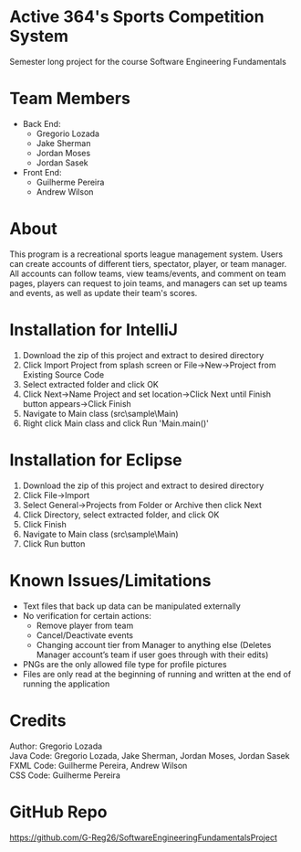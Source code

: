# Active 364's Sports Competition System
Semester long project for the course Software Engineering Fundamentals
# Team Members
- Back End:
  - Gregorio Lozada
  - Jake Sherman
  - Jordan Moses
  - Jordan Sasek
- Front End:
  - Guilherme Pereira
  - Andrew Wilson
# About
This program is a recreational sports league management system. Users can create accounts of 
different tiers, spectator, player, or team manager. All accounts can follow teams, view 
teams/events, and comment on team pages, players can request to join teams, and managers 
can set up teams and events, as well as update their team's scores.
# Installation for IntelliJ
1. Download the zip of this project and extract to desired directory
2. Click Import Project from splash screen or File->New->Project from Existing Source Code
3. Select extracted folder and click OK
4. Click Next->Name Project and set location->Click Next until Finish button appears->Click Finish 
5. Navigate to Main class (src\sample\Main)
6. Right click Main class and click Run 'Main.main()'
# Installation for Eclipse
1. Download the zip of this project and extract to desired directory
2. Click File->Import
3. Select General->Projects from Folder or Archive then click Next
4. Click Directory, select extracted folder, and click OK
5. Click Finish
6. Navigate to Main class (src\sample\Main)
7. Click Run button
# Known Issues/Limitations
- Text files that back up data can be manipulated externally
- No verification for certain actions:
  - Remove player from team
  - Cancel/Deactivate events
  - Changing account tier from Manager to anything else (Deletes Manager account’s team if user goes through with their edits)
- PNGs are the only allowed file type for profile pictures
- Files are only read at the beginning of running and written at the end of running the application
# Credits
Author: Gregorio Lozada</br>
Java Code: Gregorio Lozada, Jake Sherman, Jordan Moses, Jordan Sasek</br>
FXML Code: Guilherme Pereira, Andrew Wilson</br>
CSS Code: Guilherme Pereira
# GitHub Repo
https://github.com/G-Reg26/SoftwareEngineeringFundamentalsProject
